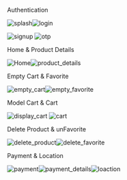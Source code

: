 Authentication 

![splash](https://github.com/bashaapp/Coffee-shop/assets/78531324/f6c4b340-b099-48aa-ae06-4faa9fd3dca7)![login](https://github.com/bashaapp/Coffee-shop/assets/78531324/83d27627-39e9-45c0-9eb4-8e03a8cf12c8)

![signup](https://github.com/bashaapp/Coffee-shop/assets/78531324/c2ee8c6d-84d4-4c20-8e8d-2d578db74bd8) ![otp](https://github.com/bashaapp/Coffee-shop/assets/78531324/75f80028-fd82-440c-a56e-31b52c9dc684)

Home & Product Details

![Home](https://github.com/bashaapp/Coffee-shop/assets/78531324/a8967bfc-a9e1-477a-b254-6fe9262fb726)![product_details](https://github.com/bashaapp/Coffee-shop/assets/78531324/8aedb430-99ee-479b-b7ef-e1b4f9179996)

Empty Cart & Favorite

![empty_cart](https://github.com/bashaapp/Coffee-shop/assets/78531324/e8960158-53cc-4b6a-8b69-2c5be22ae406)![empty_favorite](https://github.com/bashaapp/Coffee-shop/assets/78531324/9d71be20-09cc-4a58-a49b-c3b1d3662ee3)

Model Cart & Cart

![display_cart](https://github.com/bashaapp/Coffee-shop/assets/78531324/56152f1b-72d1-4ab8-9280-04425846bdf7) ![cart](https://github.com/bashaapp/Coffee-shop/assets/78531324/a9dabe6b-030e-47b9-95dc-122134eff3c2)

Delete Product & unFavorite

![delete_product](https://github.com/bashaapp/Coffee-shop/assets/78531324/f2b8e6bf-fe11-42a8-808c-20f4f50d2f72)![delete_favorite](https://github.com/bashaapp/Coffee-shop/assets/78531324/ca2fb4e4-a83d-4df1-b9f5-70e6ca56e428)

Payment & Location

![payment](https://github.com/bashaapp/Coffee-shop/assets/78531324/53972cf4-e894-490d-a92c-b9efa1e9a435)![payment_details](https://github.com/bashaapp/Coffee-shop/assets/78531324/dd56046e-5e12-4cdd-adda-f5f8e1e20f22)![loaction](https://github.com/bashaapp/Coffee-shop/assets/78531324/51dfadb1-dd10-4876-a01f-6205bacac741)
